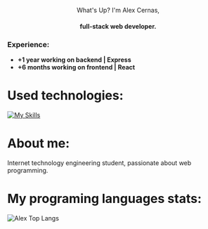 <div align="center">
   <p>What's Up? I'm Alex Cernas,</p>
  <h4>full-stack web developer.</h4>
</div>
   
### Experience:
- **+1 year working on backend | Express**
- **+6 months working on frontend | React**

# Used technologies:
[![My Skills](https://skillicons.dev/icons?i=react,express,nodejs,js,html,css,mongodb,vite,postman)](https://skillicons.dev)

# About me:
<p>Internet technology engineering student, passionate about web programming.</p>

# My programing languages stats:

![Alex Top Langs](https://github-readme-stats.vercel.app/api/top-langs/?username=AlexCernas2901&layout=compact)
